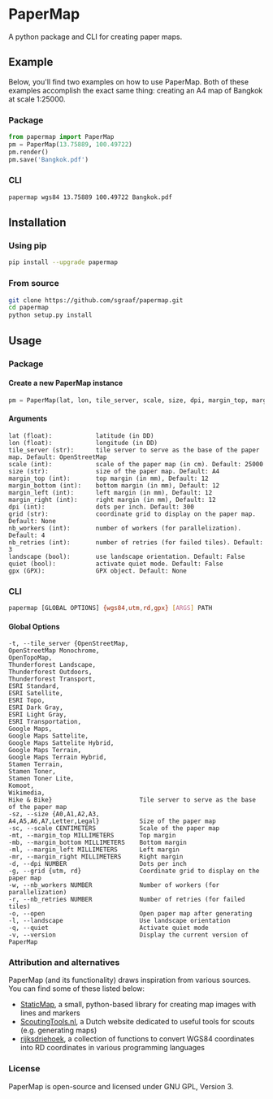 # PaperMap

A python package and CLI for creating paper maps.

## Example
Below, you'll find two examples on how to use PaperMap. Both of these examples accomplish the exact same thing: creating an A4 map of Bangkok at scale 1:25000.

### Package
```python
from papermap import PaperMap
pm = PaperMap(13.75889, 100.49722)
pm.render()
pm.save('Bangkok.pdf')
```

### CLI
```bash
papermap wgs84 13.75889 100.49722 Bangkok.pdf
```

## Installation
### Using pip
```bash
pip install --upgrade papermap
```

### From source
```bash
git clone https://github.com/sgraaf/papermap.git
cd papermap
python setup.py install
```

## Usage

### Package
#### Create a new PaperMap instance
```python
pm = PaperMap(lat, lon, tile_server, scale, size, dpi, margin_top, margin_bottom, margin_left, margin_right, grid, nb_workers, nb_retries, landscape, quiet, gpx)
```

#### Arguments
    lat (float):            latitude (in DD)
    lon (float):            longitude (in DD)
    tile_server (str):      tile server to serve as the base of the paper map. Default: OpenStreetMap
    scale (int):            scale of the paper map (in cm). Default: 25000
    size (str):             size of the paper map. Default: A4
    margin_top (int):       top margin (in mm), Default: 12
    margin_bottom (int):    bottom margin (in mm), Default: 12
    margin_left (int):      left margin (in mm), Default: 12
    margin_right (int):     right margin (in mm), Default: 12
    dpi (int):              dots per inch. Default: 300
    grid (str):             coordinate grid to display on the paper map. Default: None
    nb_workers (int):       number of workers (for parallelization). Default: 4
    nb_retries (int):       number of retries (for failed tiles). Default: 3
    landscape (bool):       use landscape orientation. Default: False
    quiet (bool):           activate quiet mode. Default: False
    gpx (GPX):              GPX object. Default: None
    
### CLI
```bash
papermap [GLOBAL OPTIONS] {wgs84,utm,rd,gpx} [ARGS] PATH
```

#### Global Options
    -t, --tile_server {OpenStreetMap,
    OpenStreetMap Monochrome,
    OpenTopoMap,
    Thunderforest Landscape,
    Thunderforest Outdoors,
    Thunderforest Transport,
    ESRI Standard,
    ESRI Satellite,
    ESRI Topo,
    ESRI Dark Gray,
    ESRI Light Gray,
    ESRI Transportation,
    Google Maps,
    Google Maps Sattelite,
    Google Maps Sattelite Hybrid,
    Google Maps Terrain,
    Google Maps Terrain Hybrid,
    Stamen Terrain,
    Stamen Toner,
    Stamen Toner Lite,
    Komoot,
    Wikimedia,
    Hike & Bike}                        Tile server to serve as the base of the paper map
    -sz, --size {A0,A1,A2,A3,
    A4,A5,A6,A7,Letter,Legal}           Size of the paper map
    -sc, --scale CENTIMETERS            Scale of the paper map
    -mt, --margin_top MILLIMETERS       Top margin
    -mb, --margin_bottom MILLIMETERS    Bottom margin
    -ml, --margin_left MILLIMETERS      Left margin
    -mr, --margin_right MILLIMETERS     Right margin
    -d, --dpi NUMBER                    Dots per inch
    -g, --grid {utm, rd}                Coordinate grid to display on the paper map
    -w, --nb_workers NUMBER             Number of workers (for parallelization)
    -r, --nb_retries NUMBER             Number of retries (for failed tiles)
    -o, --open                          Open paper map after generating
    -l, --landscape                     Use landscape orientation
    -q, --quiet                         Activate quiet mode
    -v, --version                       Display the current version of PaperMap

### Attribution and alternatives
PaperMap (and its functionality) draws inspiration from various sources. You can find some of these listed below:
* [StaticMap](https://github.com/komoot/staticmap), a small, python-based library for creating map images with lines and markers
* [ScoutingTools.nl](https://scoutingtools.nl/), a Dutch website dedicated to useful tools for scouts (e.g. generating maps)
* [rijksdriehoek](https://github.com/djvanderlaan/rijksdriehoek), a collection of functions to convert WGS84 coordinates into RD coordinates in various programming languages


### License
PaperMap is open-source and licensed under GNU GPL, Version 3.
